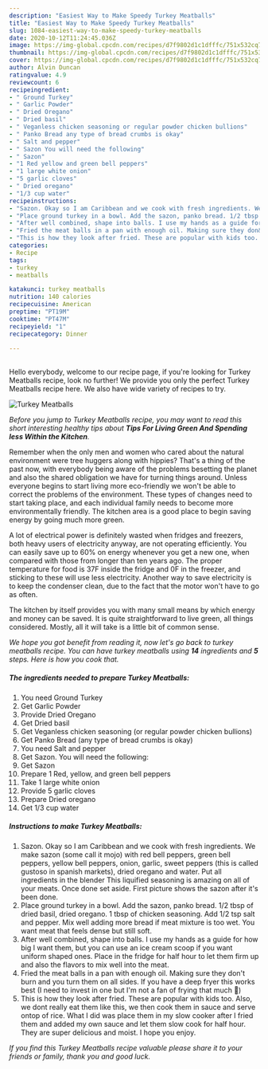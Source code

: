 ```yaml
---
description: "Easiest Way to Make Speedy Turkey Meatballs"
title: "Easiest Way to Make Speedy Turkey Meatballs"
slug: 1084-easiest-way-to-make-speedy-turkey-meatballs
date: 2020-10-12T11:24:45.036Z
image: https://img-global.cpcdn.com/recipes/d7f9802d1c1dfffc/751x532cq70/turkey-meatballs-recipe-main-photo.jpg
thumbnail: https://img-global.cpcdn.com/recipes/d7f9802d1c1dfffc/751x532cq70/turkey-meatballs-recipe-main-photo.jpg
cover: https://img-global.cpcdn.com/recipes/d7f9802d1c1dfffc/751x532cq70/turkey-meatballs-recipe-main-photo.jpg
author: Alvin Duncan
ratingvalue: 4.9
reviewcount: 6
recipeingredient:
- " Ground Turkey"
- " Garlic Powder"
- " Dried Oregano"
- " Dried basil"
- " Veganless chicken seasoning or regular powder chicken bullions"
- " Panko Bread any type of bread crumbs is okay"
- " Salt and pepper"
- " Sazon You will need the following"
- " Sazon"
- "1 Red yellow and green bell peppers"
- "1 large white onion"
- "5 garlic cloves"
- " Dried oregano"
- "1/3 cup water"
recipeinstructions:
- "Sazon. Okay so I am Caribbean and we cook with fresh ingredients. We make sazon (some call it mojo) with red bell peppers, green bell peppers, yellow bell peppers, onion, garlic, sweet peppers (this is called gustoso in spanish markets), dried oregano and water. Put all ingredients in the blender This liquified seasoning is amazing on all of your meats. Once done set aside. First picture shows the sazon after it&#39;s been done."
- "Place ground turkey in a bowl. Add the sazon, panko bread. 1/2 tbsp of dried basil, dried oregano. 1 tbsp of chicken seasoning. Add 1/2 tsp salt and pepper. Mix well adding more bread if meat mixture is too wet. You want meat that feels dense but still soft."
- "After well combined, shape into balls. I use my hands as a guide for how big I want them, but you can use an ice cream scoop if you want uniform shaped ones. Place in the fridge for half hour to let them firm up and also the flavors to mix well into the meat."
- "Fried the meat balls in a pan with enough oil. Making sure they don&#39;t burn and you turn them on all sides. If you have a deep fryer this works best (I need to invest in one but I&#39;m not a fan of frying that much 🤣)"
- "This is how they look after fried. These are popular with kids too. Also, we dont really eat them like this, we then cook them in sauce and serve ontop of rice. What I did was place them in my slow cooker after I fried them and added my own sauce and let them slow cook for half hour. They are super delicious and moist. I hope you enjoy."
categories:
- Recipe
tags:
- turkey
- meatballs

katakunci: turkey meatballs 
nutrition: 140 calories
recipecuisine: American
preptime: "PT19M"
cooktime: "PT47M"
recipeyield: "1"
recipecategory: Dinner

---
```

<br>
Hello everybody, welcome to our recipe page, if you're looking for Turkey Meatballs recipe, look no further! We provide you only the perfect Turkey Meatballs recipe here. We also have wide variety of recipes to try.
<br>


![Turkey Meatballs](https://img-global.cpcdn.com/recipes/d7f9802d1c1dfffc/751x532cq70/turkey-meatballs-recipe-main-photo.jpg)

<i>Before you jump to Turkey Meatballs recipe, you may want to read this short interesting healthy tips about 
<strong>Tips For Living Green And Spending less Within the Kitchen</strong>.</i>
</br>

Remember when the only men and women who cared about the natural environment were tree huggers along with hippies? That's a thing of the past now, with everybody being aware of the problems besetting the planet and also the shared obligation we have for turning things around. Unless everyone begins to start living more eco-friendly we won't be able to correct the problems of the environment. These types of changes need to start taking place, and each individual family needs to become more environmentally friendly. The kitchen area is a good place to begin saving energy by going much more green.

A lot of electrical power is definitely wasted when fridges and freezers, both heavy users of electricity anyway, are not operating efficiently. You can easily save up to 60% on energy whenever you get a new one, when compared with those from longer than ten years ago. The proper temperature for food is 37F inside the fridge and 0F in the freezer, and sticking to these will use less electricity. Another way to save electricity is to keep the condenser clean, due to the fact that the motor won't have to go as often.

The kitchen by itself provides you with many small means by which energy and money can be saved. It is quite straightforward to live green, all things considered. Mostly, all it will take is a little bit of common sense.


<i>We hope you got benefit from reading it, now let's go back to turkey meatballs recipe. You can have turkey meatballs using <strong>14</strong> ingredients and <strong>5</strong> steps. Here is how you cook that.
</i>

##### The ingredients needed to prepare Turkey Meatballs:

1. You need  Ground Turkey
1. Get  Garlic Powder
1. Provide  Dried Oregano
1. Get  Dried basil
1. Get  Veganless chicken seasoning (or regular powder chicken bullions)
1. Get  Panko Bread (any type of bread crumbs is okay)
1. You need  Salt and pepper
1. Get  Sazon. You will need the following:
1. Get  Sazon
1. Prepare 1 Red, yellow, and green bell peppers
1. Take 1 large white onion
1. Provide 5 garlic cloves
1. Prepare  Dried oregano
1. Get 1/3 cup water


##### Instructions to make Turkey Meatballs:

1. Sazon. Okay so I am Caribbean and we cook with fresh ingredients. We make sazon (some call it mojo) with red bell peppers, green bell peppers, yellow bell peppers, onion, garlic, sweet peppers (this is called gustoso in spanish markets), dried oregano and water. Put all ingredients in the blender This liquified seasoning is amazing on all of your meats. Once done set aside. First picture shows the sazon after it&#39;s been done.
1. Place ground turkey in a bowl. Add the sazon, panko bread. 1/2 tbsp of dried basil, dried oregano. 1 tbsp of chicken seasoning. Add 1/2 tsp salt and pepper. Mix well adding more bread if meat mixture is too wet. You want meat that feels dense but still soft.
1. After well combined, shape into balls. I use my hands as a guide for how big I want them, but you can use an ice cream scoop if you want uniform shaped ones. Place in the fridge for half hour to let them firm up and also the flavors to mix well into the meat.
1. Fried the meat balls in a pan with enough oil. Making sure they don&#39;t burn and you turn them on all sides. If you have a deep fryer this works best (I need to invest in one but I&#39;m not a fan of frying that much 🤣)
1. This is how they look after fried. These are popular with kids too. Also, we dont really eat them like this, we then cook them in sauce and serve ontop of rice. What I did was place them in my slow cooker after I fried them and added my own sauce and let them slow cook for half hour. They are super delicious and moist. I hope you enjoy.


<i>If you find this Turkey Meatballs recipe valuable please share it to your friends or family, thank you and good luck.</i>
